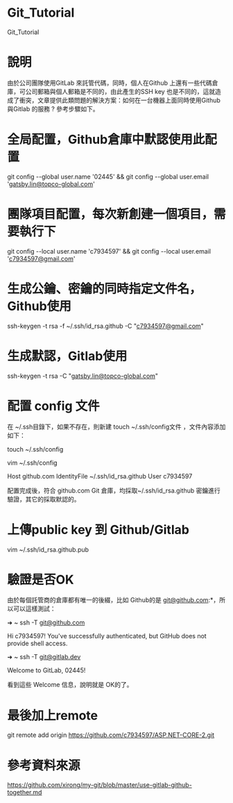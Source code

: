 # Git_Tutorial
Git_Tutorial


# 說明
由於公司團隊使用GitLab 來託管代碼，同時，個人在Github 上還有一些代碼倉庫，可公司郵箱與個人郵箱是不同的，由此產生的SSH key 也是不同的，這就造成了衝突，文章提供此類問題的解決方案：如何在一台機器上面同時使用Github 與Gitlab 的服務 ? 參考步驟如下。


# 全局配置，Github倉庫中默認使用此配置
git config --global user.name '02445' && git config --global user.email 'gatsby.lin@topco-global.com'

# 團隊項目配置，每次新創建一個項目，需要執行下
git config --local user.name 'c7934597' && git config --local user.email 'c7934597@gmail.com'

# 生成公鑰、密鑰的同時指定文件名，Github使用
ssh-keygen -t rsa -f ~/.ssh/id_rsa.github -C "c7934597@gmail.com"

# 生成默認，Gitlab使用
ssh-keygen -t rsa -C "gatsby.lin@topco-global.com"

# 配置 config 文件
在 ~/.ssh目錄下，如果不存在，則新建 touch ~/.ssh/config文件 ，文件內容添加如下：

touch ~/.ssh/config

vim ~/.ssh/config

Host github.com
IdentityFile ~/.ssh/id_rsa.github
User c7934597

配置完成後，符合 github.com Git 倉庫，均採取~/.ssh/id_rsa.github 密鑰進行驗證，其它的採取默認的。

# 上傳public key 到 Github/Gitlab
vim ~/.ssh/id_rsa.github.pub

# 驗證是否OK
由於每個託管商的倉庫都有唯一的後綴，比如 Github的是 git@github.com:*，所以可以這樣測試：

➜ ~ ssh -T git@github.com

Hi c7934597! You've successfully authenticated, but GitHub does not provide shell access.

➜ ~ ssh -T git@gitlab.dev

Welcome to GitLab, 02445!

看到這些 Welcome 信息，說明就是 OK的了。

# 最後加上remote
git remote add origin https://github.com/c7934597/ASP.NET-CORE-2.git

# 參考資料來源
https://github.com/xirong/my-git/blob/master/use-gitlab-github-together.md
